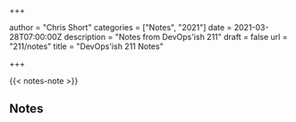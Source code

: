 +++

author = "Chris Short"
categories = ["Notes", "2021"]
date = 2021-03-28T07:00:00Z
description = "Notes from DevOps'ish 211"
draft = false
url = "211/notes"
title = "DevOps'ish 211 Notes"

+++

{{< notes-note >}}

## Notes

